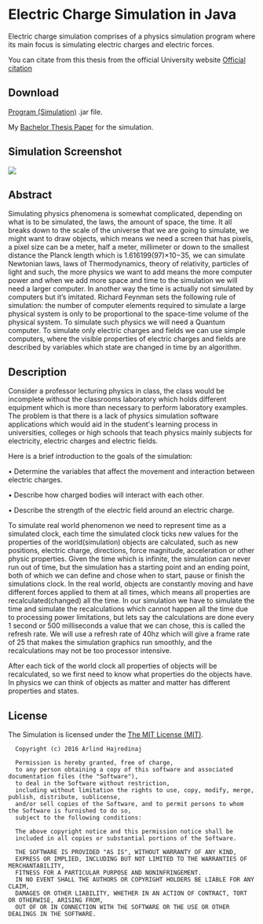 # Electric Charge Simulation in Java
Electric charge simulation comprises of a physics simulation program where its main focus is simulating electric charges and electric forces.

You can citate from this thesis from  the official University website [Official citation](https://knowledgecenter.ubt-uni.net/etd/1156/)

Download
--------
[Program (Simulation)](https://raw.githubusercontent.com/arlindiDev/ElectricChargeSimulation/master/app/out/artifacts/app_jar/app.jar) .jar file.

My [Bachelor Thesis Paper](https://raw.githubusercontent.com/arlindiDev/ElectricChargeSimulation/master/thesis.docx) for the simulation.

Simulation Screenshot
--------
![](https://raw.githubusercontent.com/arlindiDev/ElectricChargeSimulation/master/simulation.png)

Abstract
-------
Simulating physics phenomena is somewhat complicated, depending on what is to be simulated, the laws, the amount of space, the time. It all breaks down to the scale of the universe that we are going to simulate, we might want to draw objects, which means we need a screen that has pixels, a pixel size can be a meter, half a meter, millimeter or down to the smallest distance the Planck length which is 1.616199(97)×10−35, we can simulate Newtonian laws, laws of Thermodynamics, theory of relativity, particles of light and such, the more physics we want to add means the more computer power and when we add more space and time to the simulation we will need a larger computer. In another way the time is actually not simulated by computers but it’s imitated. Richard Feynman sets the following rule of simulation: the number of computer elements required to simulate a large physical system is only to be proportional to the space-time volume of the physical system. To simulate such physics we will need a Quantum computer. To simulate only electric charges and fields we can use simple computers, where the visible properties of electric charges and fields are described by variables which state are changed in time by an algorithm.

Description
--------
Consider a professor lecturing physics in class, the class would be incomplete without the classrooms laboratory which holds different equipment which is more than necessary to perform laboratory examples. The problem is that there is a lack of physics simulation software applications which would aid in the student's learning process in universities, colleges or high schools that teach physics mainly subjects for electricity, electric charges and electric fields.

Here is a brief introduction to the goals of the simulation:

•	Determine the variables that affect the movement and interaction between electric charges.

•	Describe how charged bodies will interact with each other.

•	Describe the strength of the electric field around an electric charge.

To simulate real world phenomenon we need to represent time as a simulated clock, each time the simulated clock ticks new values for the properties of the world(simulation) objects are calculated, such as new positions, electric charge, directions, force magnitude, acceleration or other physic properties. 
Given the time which is infinite, the simulation can never run out of time, but the simulation has a starting point and an ending point, both of which we can define and chose when to start, pause or finish the simulations clock. In the real world, objects are constantly moving and have different forces applied to them at all times, which means all properties are recalculated(changed) all the time. In our simulation we have to simulate the time and simulate the recalculations which cannot happen all the time due to processing power limitations, but lets say the calculations are done every 1 second or 500 milliseconds a value that we can chose, this is called the refresh rate. We will use a refresh rate of 40hz which will give a frame rate of 25 that makes the simulation graphics run smoothly, and the recalculations may not be too processor intensive.

After each tick of the world clock all properties of objects will be recalculated, so we first need to know what properties do the objects have. In physics we can think of objects as matter and matter has different properties and states. 

License
--------
The Simulation is licensed under the [The MIT License (MIT)](https://opensource.org/licenses/MIT).
```
  Copyright (c) 2016 Arlind Hajredinaj

  Permission is hereby granted, free of charge,
  to any person obtaining a copy of this software and associated documentation files (the "Software"),
  to deal in the Software without restriction,
  including without limitation the rights to use, copy, modify, merge, publish, distribute, sublicense,
  and/or sell copies of the Software, and to permit persons to whom the Software is furnished to do so,
  subject to the following conditions:

  The above copyright notice and this permission notice shall be
  included in all copies or substantial portions of the Software.

  THE SOFTWARE IS PROVIDED "AS IS", WITHOUT WARRANTY OF ANY KIND,
  EXPRESS OR IMPLIED, INCLUDING BUT NOT LIMITED TO THE WARRANTIES OF MERCHANTABILITY,
  FITNESS FOR A PARTICULAR PURPOSE AND NONINFRINGEMENT.
  IN NO EVENT SHALL THE AUTHORS OR COPYRIGHT HOLDERS BE LIABLE FOR ANY CLAIM,
  DAMAGES OR OTHER LIABILITY, WHETHER IN AN ACTION OF CONTRACT, TORT OR OTHERWISE, ARISING FROM,
  OUT OF OR IN CONNECTION WITH THE SOFTWARE OR THE USE OR OTHER DEALINGS IN THE SOFTWARE.
```
